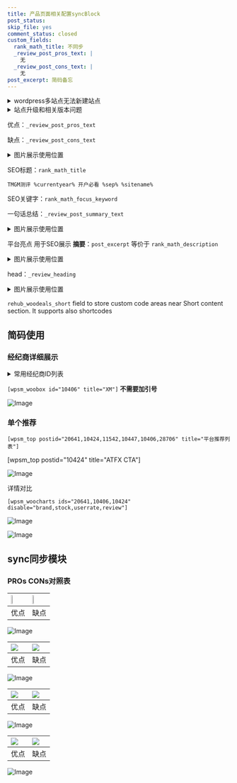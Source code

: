 ```yaml
---
title: 产品页面相关配置syncBlock
post_status: 
skip_file: yes
comment_status: closed
custom_fields:
  rank_math_title: 不同步
  _review_post_pros_text: |
    无
  _review_post_cons_text: |
    无
post_excerpt: 简码备忘
---
```

<details><summary>wordpress多站点无法新建站点</summary>

<li>和报错需要清理cookies一样的原因</li>
<li>wp-config.php里面<code>define( 'SUBDOMAIN_INSTALL', false );//子域名安装</code></li>
<li>新建子站点是用<code>define( 'SUBDOMAIN_INSTALL', true);//子域名安装</code> 完成以后，改成<code>false</code></li>
</details>

<details><summary>站点升级和相关版本问题</summary>

<p>wordpress：5.9.9
woocommerce：7.5.1
出现问题的地方：主题选项里面>><strong>Product layout >>compact style</strong></p>
<p>如何出现没有用过的字段 导致无法保存。先导出配置 然后进行修改，后面再次恢复即可。</p>
<p>出现部分字段无法显示时，需要返回默认布局后，对产品进行保存就好了。</p>
<p></p>
</details>

优点：`_review_post_pros_text`

缺点：`_review_post_cons_text`

<details><summary>图片展示使用位置</summary>

<img src="https://prod-files-secure.s3.us-west-2.amazonaws.com/39ed1227-6d7d-4570-be36-9ccd4a2c4241/f51d3d83-55d4-4bdf-9604-f37ec77ab556/Untitled.png?X-Amz-Algorithm=AWS4-HMAC-SHA256&X-Amz-Content-Sha256=UNSIGNED-PAYLOAD&X-Amz-Credential=ASIAZI2LB4662GJEYGSH%2F20250625%2Fus-west-2%2Fs3%2Faws4_request&X-Amz-Date=20250625T225518Z&X-Amz-Expires=3600&X-Amz-Security-Token=IQoJb3JpZ2luX2VjEFUaCXVzLXdlc3QtMiJGMEQCIHUfycvETtvvXDkNzDPH3QISz%2FUc6Jqi0a4OtvB1a1CKAiBfJOWDSM%2FGh2woFQT2Xjj5QZ2KciZWlHYea9sLYjN%2F0Sr%2FAwhOEAAaDDYzNzQyMzE4MzgwNSIM4%2FiXlnZDIA5c9J28KtwD7Srjjb%2FXJh57TEQxwCtdNj7Qzf4OzWqeLtGmxqWdJHfU7WNEcdwfYVefIxypiD7LV6Q8bBSLk90bgv4XndHyJjrGXHp706a1xxWPobvBZcFo11MTPyG3JWfKum0oELBSC1hHL0HgfwwYgeMayGu%2BE6QjS3nt2OJ%2Br5Enj6o6XSoUN3v7iVF7Y8pqixhgKh4tvTw9eeqA3ewSfPxy9fTsP5rozFKPqNOcX5GMUdgzUTd85xr7Lo4RtiSvph%2BVcsFdcd8DQiBt2mXWhzSSxohrwb9iFwg33GCZCPBYxB9yEkRmQSEhu2S%2Fk9dFCZRmT7sSBZaCoWN3j0DkobfEYYII3nQxmHL5IL72uWZch%2BZcartdqmKLf1kG8yLIoVKvDq3nOlXI6Vs1cDWxPU07AE%2FJINpN907cKUZ8i%2BUAbyEPI6lxTsiiquuMVKqguqkKWeLliWV63TeAKi5kf9M1q%2Bd%2Bq%2BQwMb3%2FHW2oDX5EbQy5VEaLWfhBPuFERAvzsBL29lVR3YFKv61Sm9EVQgbhBbxO31HdmGLgYYStZaiZHZxpUaXknOxmgKReNKrxl0egG16a9UGdl73YEpCH2I05G64r8iAFeOldm12N1LRm83mQv%2BdiB8FEWswR3vRDDBIwvsbxwgY6pgFn2i2ilLJQZUHanjdqseffdRDei0AbZUnHzm7i2ATsbZozt5VesgArSCpnBpKq6SIOUMJEYlthWfeHcd7DmuGqNu0l6ERqeDjcNd7vcQs8dyBibtDQGE72sh3YIQ%2B7q5dWptIWxCqG0Ns9eez%2Fs9DgXhNYDBx5ybyYMXopHcgJ5C5lwmL%2Fy8CyGXZSdBciiRiErTRSAqqt1xlZtLKnIEaKcWYmws3g&X-Amz-Signature=e65b02b25369226006888b91872d686701383e4ac8b10122328ef69272a7549c&X-Amz-SignedHeaders=host&x-amz-checksum-mode=ENABLED&x-id=GetObject" alt="Image">
</details>

SEO标题：`rank_math_title`

`TMGM测评 %currentyear% 开户必看 %sep% %sitename%`

SEO关键字：`rank_math_focus_keyword`

一句话总结：`_review_post_summary_text`

<details><summary>图片展示使用位置</summary>

<img src="https://prod-files-secure.s3.us-west-2.amazonaws.com/39ed1227-6d7d-4570-be36-9ccd4a2c4241/4b96a922-296c-4f4e-8630-d1c870cbce01/Untitled.png?X-Amz-Algorithm=AWS4-HMAC-SHA256&X-Amz-Content-Sha256=UNSIGNED-PAYLOAD&X-Amz-Credential=ASIAZI2LB466SGJSV426%2F20250625%2Fus-west-2%2Fs3%2Faws4_request&X-Amz-Date=20250625T225518Z&X-Amz-Expires=3600&X-Amz-Security-Token=IQoJb3JpZ2luX2VjEFUaCXVzLXdlc3QtMiJHMEUCICVEHcbr8fb%2F8tvwln9m6bgtV%2BH3FzioaHavbtQsLLBvAiEAuMtmmpzPgTzsarIc%2F0Jr3%2BEW%2Fo%2BarROzaMN0VnyFqDUq%2FwMIThAAGgw2Mzc0MjMxODM4MDUiDGbRoAmL1PzXIJX5WyrcA8LCCGb6sMVbkXvyH6z1Q12KdFzd3oQppAQ9thqoI554GjCFI2JAB%2BjxmQRiH9Vfh6uq1kbNzLplgHCqfGJLvNmnHwJcnUPO0yE4OHYYFYCnapuh2E9M3B6ga%2Ba0IubLukG18MHniCdawNHOUj5Ae1Ffah27STUt0QSs2VdKWG5OG9MipLqOh0BraFO%2F78FEXuM7acpjaIiyucO89u5xd67hyWpMzB4CfeLqJSGBQuPZUEmK06Hhq9No%2FLfztkGp58FH0kRK99qkqR55ctcRFytZxfalG7hJLHSJvGSELZjxALYxU2GW%2BwYmhAhMf7LvpUesjJU2VWgsGe7frzFRzBHd%2FSbXVNkaaPf76PW3UyBZPI%2FjSVVRLiLKE4uuDEy%2FGKzMH7W78tabwUomMTq9voY6wEQy4oZrz1XI0YrgZaAoxCv2JHzZ5HGQ2NCC0MUTIC7aterZBlWWM1RDgyWWxGHMYY045K0kpCBrFW9MVSY%2BgzG%2B0I9hIHNIfGnkbdTxISES0p%2FYNgkIqK9HftL6ONYQ0l7s9ajFn3Hvb9Xexticy%2FvtAgF88dRby4bTst%2Fv5oo1jAXmz2LCCUxlxYTLcPQMx%2FRV%2FBg22D4AeEeszB5j2Gb39K4AVORUaWLqMOfG8cIGOqUBCnA57NnvYvl0BSSIumFHcwln0yI4NWsUKcfPluJ1S2Vwlt61K5tnqMLi7fw6imQOuX5WJ3ngFgJP0JO2i2tWD%2FO9oZap6pu4eOLpQoIdS7jnAEsOfdLvjMXsIH9lmcdPp891wH2JDiHK35Is5PI%2Fe256Wxb2carH%2FvfmQegRdMttdjO6CL9xI959LqiXGELcEat4CsyvTUZhuDULRY4DifS7N52H&X-Amz-Signature=a73d697d452a087c45e52be0bec9aebe704c0839661eba975292559889643deb&X-Amz-SignedHeaders=host&x-amz-checksum-mode=ENABLED&x-id=GetObject" alt="Image">
</details>

平台亮点 用于SEO展示 **摘要**：`post_excerpt`  等价于 `rank_math_description`

<details><summary>图片展示使用位置</summary>

<img src="https://prod-files-secure.s3.us-west-2.amazonaws.com/39ed1227-6d7d-4570-be36-9ccd4a2c4241/1ee11f63-b60a-4dfe-a7a7-d58ff23b5d88/Untitled.png?X-Amz-Algorithm=AWS4-HMAC-SHA256&X-Amz-Content-Sha256=UNSIGNED-PAYLOAD&X-Amz-Credential=ASIAZI2LB4663GQ2XCXL%2F20250625%2Fus-west-2%2Fs3%2Faws4_request&X-Amz-Date=20250625T225519Z&X-Amz-Expires=3600&X-Amz-Security-Token=IQoJb3JpZ2luX2VjEFUaCXVzLXdlc3QtMiJHMEUCIQDRfkXX3UBEUUbnxv1kZd9KjWs3wCMAiF0sCuFomRRL0wIgES94re4%2FSldH6g9HwisHCQcRlBHqyaEW2WmMoimcQtIq%2FwMIThAAGgw2Mzc0MjMxODM4MDUiDFNru%2BSAnohpEXI8PSrcA%2BfV1xBvivxUJfKPK9w2QYp9K7uZBpAMYnyoe00ZjeNqXkS2XGaBKfuw%2BMCgxtRkLoFrl6WggipqnRo1Mvuki0eivgdw8oeauEMoiapDENpxCAyKLTOj%2BxUTxp016vD2ouGWuK9ocGQQzBgIavw6sV6c%2FVorJZH69rLSoKqgJRm%2F3DYt5xO0BbCaE3ytYRFa75NlHQNm38%2B3m1t9k7S5ZpU6bDNKk5%2B1vILf51bi2JKi74uJIVhmCugNWbh0UWohjYmIkTgVx2oqJ%2BkeOK14aO9n2yEeha7sQ2vUCP4yAdoaUxipiB4XFFlAAXJFc4rgZOMgMT0vHAdTWg3S5ABhOpy9vxpdFrY6heITiNMMwefzHz5KQtNa8vXe%2Bc51th3kYureKkAliCh%2F36qdcVkUsl2sHthRQnsL%2FkI7XdWGCy%2BLvkUGmS8pPYcQMfcn2P71C8MV6YnYGPh2K2cXf4arxTsYYvVSlafTLP1PATS1hn1X9nBt5O4fDpkTUnZBqkoeMK9q3SsdHj23CKMw3YFePl0ZgBIXp7nNcRtzFN5yDqcsx3BHKoCA4vhlg7GVXvgg7KY7MQYRfv1jFrJoukr3RlxjQjmKiV8m4bilV0KF0G866mTzRoXFtnhtA7M%2FMIjG8cIGOqUBoxwgeZGaQt9pTBeyNbjjs3r8F07Q2%2BbdDXKJ2laUnIVgHAFB61beQGlmSi9yHAAXWiW5vQ6VspR6FsZhsdV4idbDcp97VKBSwzSFwlqMNAM2wtY48He7HBZBm6I2FU5T5C8G9XpX6IqVJ5ao0VHlWCsgIA1IJLRMoxTzklQ0eg3l6fMhig7r%2FGAn9wTnIVq0zVL3tbTTwzlyT0pGWmxKYWsVnai0&X-Amz-Signature=60a9d1993a05960625c5814965014a3c818a7b4dde5aa19380de7b49b4f0181c&X-Amz-SignedHeaders=host&x-amz-checksum-mode=ENABLED&x-id=GetObject" alt="Image">
<img src="https://prod-files-secure.s3.us-west-2.amazonaws.com/39ed1227-6d7d-4570-be36-9ccd4a2c4241/ad4118b5-78d8-4fbe-801e-3b29b5d99c01/Untitled.png?X-Amz-Algorithm=AWS4-HMAC-SHA256&X-Amz-Content-Sha256=UNSIGNED-PAYLOAD&X-Amz-Credential=ASIAZI2LB4663GQ2XCXL%2F20250625%2Fus-west-2%2Fs3%2Faws4_request&X-Amz-Date=20250625T225519Z&X-Amz-Expires=3600&X-Amz-Security-Token=IQoJb3JpZ2luX2VjEFUaCXVzLXdlc3QtMiJHMEUCIQDRfkXX3UBEUUbnxv1kZd9KjWs3wCMAiF0sCuFomRRL0wIgES94re4%2FSldH6g9HwisHCQcRlBHqyaEW2WmMoimcQtIq%2FwMIThAAGgw2Mzc0MjMxODM4MDUiDFNru%2BSAnohpEXI8PSrcA%2BfV1xBvivxUJfKPK9w2QYp9K7uZBpAMYnyoe00ZjeNqXkS2XGaBKfuw%2BMCgxtRkLoFrl6WggipqnRo1Mvuki0eivgdw8oeauEMoiapDENpxCAyKLTOj%2BxUTxp016vD2ouGWuK9ocGQQzBgIavw6sV6c%2FVorJZH69rLSoKqgJRm%2F3DYt5xO0BbCaE3ytYRFa75NlHQNm38%2B3m1t9k7S5ZpU6bDNKk5%2B1vILf51bi2JKi74uJIVhmCugNWbh0UWohjYmIkTgVx2oqJ%2BkeOK14aO9n2yEeha7sQ2vUCP4yAdoaUxipiB4XFFlAAXJFc4rgZOMgMT0vHAdTWg3S5ABhOpy9vxpdFrY6heITiNMMwefzHz5KQtNa8vXe%2Bc51th3kYureKkAliCh%2F36qdcVkUsl2sHthRQnsL%2FkI7XdWGCy%2BLvkUGmS8pPYcQMfcn2P71C8MV6YnYGPh2K2cXf4arxTsYYvVSlafTLP1PATS1hn1X9nBt5O4fDpkTUnZBqkoeMK9q3SsdHj23CKMw3YFePl0ZgBIXp7nNcRtzFN5yDqcsx3BHKoCA4vhlg7GVXvgg7KY7MQYRfv1jFrJoukr3RlxjQjmKiV8m4bilV0KF0G866mTzRoXFtnhtA7M%2FMIjG8cIGOqUBoxwgeZGaQt9pTBeyNbjjs3r8F07Q2%2BbdDXKJ2laUnIVgHAFB61beQGlmSi9yHAAXWiW5vQ6VspR6FsZhsdV4idbDcp97VKBSwzSFwlqMNAM2wtY48He7HBZBm6I2FU5T5C8G9XpX6IqVJ5ao0VHlWCsgIA1IJLRMoxTzklQ0eg3l6fMhig7r%2FGAn9wTnIVq0zVL3tbTTwzlyT0pGWmxKYWsVnai0&X-Amz-Signature=56148fd2dcc6e4a59fef793ac77e21f6c9d6f580711021cb767b9debd678d3a2&X-Amz-SignedHeaders=host&x-amz-checksum-mode=ENABLED&x-id=GetObject" alt="Image">
<img src="https://prod-files-secure.s3.us-west-2.amazonaws.com/39ed1227-6d7d-4570-be36-9ccd4a2c4241/a38cf7c9-a79c-4b64-9e94-13589fe0758b/Untitled.png?X-Amz-Algorithm=AWS4-HMAC-SHA256&X-Amz-Content-Sha256=UNSIGNED-PAYLOAD&X-Amz-Credential=ASIAZI2LB4663GQ2XCXL%2F20250625%2Fus-west-2%2Fs3%2Faws4_request&X-Amz-Date=20250625T225519Z&X-Amz-Expires=3600&X-Amz-Security-Token=IQoJb3JpZ2luX2VjEFUaCXVzLXdlc3QtMiJHMEUCIQDRfkXX3UBEUUbnxv1kZd9KjWs3wCMAiF0sCuFomRRL0wIgES94re4%2FSldH6g9HwisHCQcRlBHqyaEW2WmMoimcQtIq%2FwMIThAAGgw2Mzc0MjMxODM4MDUiDFNru%2BSAnohpEXI8PSrcA%2BfV1xBvivxUJfKPK9w2QYp9K7uZBpAMYnyoe00ZjeNqXkS2XGaBKfuw%2BMCgxtRkLoFrl6WggipqnRo1Mvuki0eivgdw8oeauEMoiapDENpxCAyKLTOj%2BxUTxp016vD2ouGWuK9ocGQQzBgIavw6sV6c%2FVorJZH69rLSoKqgJRm%2F3DYt5xO0BbCaE3ytYRFa75NlHQNm38%2B3m1t9k7S5ZpU6bDNKk5%2B1vILf51bi2JKi74uJIVhmCugNWbh0UWohjYmIkTgVx2oqJ%2BkeOK14aO9n2yEeha7sQ2vUCP4yAdoaUxipiB4XFFlAAXJFc4rgZOMgMT0vHAdTWg3S5ABhOpy9vxpdFrY6heITiNMMwefzHz5KQtNa8vXe%2Bc51th3kYureKkAliCh%2F36qdcVkUsl2sHthRQnsL%2FkI7XdWGCy%2BLvkUGmS8pPYcQMfcn2P71C8MV6YnYGPh2K2cXf4arxTsYYvVSlafTLP1PATS1hn1X9nBt5O4fDpkTUnZBqkoeMK9q3SsdHj23CKMw3YFePl0ZgBIXp7nNcRtzFN5yDqcsx3BHKoCA4vhlg7GVXvgg7KY7MQYRfv1jFrJoukr3RlxjQjmKiV8m4bilV0KF0G866mTzRoXFtnhtA7M%2FMIjG8cIGOqUBoxwgeZGaQt9pTBeyNbjjs3r8F07Q2%2BbdDXKJ2laUnIVgHAFB61beQGlmSi9yHAAXWiW5vQ6VspR6FsZhsdV4idbDcp97VKBSwzSFwlqMNAM2wtY48He7HBZBm6I2FU5T5C8G9XpX6IqVJ5ao0VHlWCsgIA1IJLRMoxTzklQ0eg3l6fMhig7r%2FGAn9wTnIVq0zVL3tbTTwzlyT0pGWmxKYWsVnai0&X-Amz-Signature=51255e10fb120e37e1165b71cf7a172dbc9bd09a188cdbb923dee956fd8d146d&X-Amz-SignedHeaders=host&x-amz-checksum-mode=ENABLED&x-id=GetObject" alt="Image">
<img src="https://prod-files-secure.s3.us-west-2.amazonaws.com/39ed1227-6d7d-4570-be36-9ccd4a2c4241/7da6fc1e-d2ac-42ae-8c75-cb5749aa18f6/Untitled.png?X-Amz-Algorithm=AWS4-HMAC-SHA256&X-Amz-Content-Sha256=UNSIGNED-PAYLOAD&X-Amz-Credential=ASIAZI2LB4663GQ2XCXL%2F20250625%2Fus-west-2%2Fs3%2Faws4_request&X-Amz-Date=20250625T225519Z&X-Amz-Expires=3600&X-Amz-Security-Token=IQoJb3JpZ2luX2VjEFUaCXVzLXdlc3QtMiJHMEUCIQDRfkXX3UBEUUbnxv1kZd9KjWs3wCMAiF0sCuFomRRL0wIgES94re4%2FSldH6g9HwisHCQcRlBHqyaEW2WmMoimcQtIq%2FwMIThAAGgw2Mzc0MjMxODM4MDUiDFNru%2BSAnohpEXI8PSrcA%2BfV1xBvivxUJfKPK9w2QYp9K7uZBpAMYnyoe00ZjeNqXkS2XGaBKfuw%2BMCgxtRkLoFrl6WggipqnRo1Mvuki0eivgdw8oeauEMoiapDENpxCAyKLTOj%2BxUTxp016vD2ouGWuK9ocGQQzBgIavw6sV6c%2FVorJZH69rLSoKqgJRm%2F3DYt5xO0BbCaE3ytYRFa75NlHQNm38%2B3m1t9k7S5ZpU6bDNKk5%2B1vILf51bi2JKi74uJIVhmCugNWbh0UWohjYmIkTgVx2oqJ%2BkeOK14aO9n2yEeha7sQ2vUCP4yAdoaUxipiB4XFFlAAXJFc4rgZOMgMT0vHAdTWg3S5ABhOpy9vxpdFrY6heITiNMMwefzHz5KQtNa8vXe%2Bc51th3kYureKkAliCh%2F36qdcVkUsl2sHthRQnsL%2FkI7XdWGCy%2BLvkUGmS8pPYcQMfcn2P71C8MV6YnYGPh2K2cXf4arxTsYYvVSlafTLP1PATS1hn1X9nBt5O4fDpkTUnZBqkoeMK9q3SsdHj23CKMw3YFePl0ZgBIXp7nNcRtzFN5yDqcsx3BHKoCA4vhlg7GVXvgg7KY7MQYRfv1jFrJoukr3RlxjQjmKiV8m4bilV0KF0G866mTzRoXFtnhtA7M%2FMIjG8cIGOqUBoxwgeZGaQt9pTBeyNbjjs3r8F07Q2%2BbdDXKJ2laUnIVgHAFB61beQGlmSi9yHAAXWiW5vQ6VspR6FsZhsdV4idbDcp97VKBSwzSFwlqMNAM2wtY48He7HBZBm6I2FU5T5C8G9XpX6IqVJ5ao0VHlWCsgIA1IJLRMoxTzklQ0eg3l6fMhig7r%2FGAn9wTnIVq0zVL3tbTTwzlyT0pGWmxKYWsVnai0&X-Amz-Signature=b8a91caaadaea555f3142eacff4d166c3509625fee6f1516d12997da3041819f&X-Amz-SignedHeaders=host&x-amz-checksum-mode=ENABLED&x-id=GetObject" alt="Image">
<img src="https://prod-files-secure.s3.us-west-2.amazonaws.com/39ed1227-6d7d-4570-be36-9ccd4a2c4241/7e97f40a-eaee-47f5-b2f9-475f96808fa7/Untitled.png?X-Amz-Algorithm=AWS4-HMAC-SHA256&X-Amz-Content-Sha256=UNSIGNED-PAYLOAD&X-Amz-Credential=ASIAZI2LB4663GQ2XCXL%2F20250625%2Fus-west-2%2Fs3%2Faws4_request&X-Amz-Date=20250625T225519Z&X-Amz-Expires=3600&X-Amz-Security-Token=IQoJb3JpZ2luX2VjEFUaCXVzLXdlc3QtMiJHMEUCIQDRfkXX3UBEUUbnxv1kZd9KjWs3wCMAiF0sCuFomRRL0wIgES94re4%2FSldH6g9HwisHCQcRlBHqyaEW2WmMoimcQtIq%2FwMIThAAGgw2Mzc0MjMxODM4MDUiDFNru%2BSAnohpEXI8PSrcA%2BfV1xBvivxUJfKPK9w2QYp9K7uZBpAMYnyoe00ZjeNqXkS2XGaBKfuw%2BMCgxtRkLoFrl6WggipqnRo1Mvuki0eivgdw8oeauEMoiapDENpxCAyKLTOj%2BxUTxp016vD2ouGWuK9ocGQQzBgIavw6sV6c%2FVorJZH69rLSoKqgJRm%2F3DYt5xO0BbCaE3ytYRFa75NlHQNm38%2B3m1t9k7S5ZpU6bDNKk5%2B1vILf51bi2JKi74uJIVhmCugNWbh0UWohjYmIkTgVx2oqJ%2BkeOK14aO9n2yEeha7sQ2vUCP4yAdoaUxipiB4XFFlAAXJFc4rgZOMgMT0vHAdTWg3S5ABhOpy9vxpdFrY6heITiNMMwefzHz5KQtNa8vXe%2Bc51th3kYureKkAliCh%2F36qdcVkUsl2sHthRQnsL%2FkI7XdWGCy%2BLvkUGmS8pPYcQMfcn2P71C8MV6YnYGPh2K2cXf4arxTsYYvVSlafTLP1PATS1hn1X9nBt5O4fDpkTUnZBqkoeMK9q3SsdHj23CKMw3YFePl0ZgBIXp7nNcRtzFN5yDqcsx3BHKoCA4vhlg7GVXvgg7KY7MQYRfv1jFrJoukr3RlxjQjmKiV8m4bilV0KF0G866mTzRoXFtnhtA7M%2FMIjG8cIGOqUBoxwgeZGaQt9pTBeyNbjjs3r8F07Q2%2BbdDXKJ2laUnIVgHAFB61beQGlmSi9yHAAXWiW5vQ6VspR6FsZhsdV4idbDcp97VKBSwzSFwlqMNAM2wtY48He7HBZBm6I2FU5T5C8G9XpX6IqVJ5ao0VHlWCsgIA1IJLRMoxTzklQ0eg3l6fMhig7r%2FGAn9wTnIVq0zVL3tbTTwzlyT0pGWmxKYWsVnai0&X-Amz-Signature=b7af50992728be93b5b0c7c125badc037fb720fd312b91c77664d76b267809a7&X-Amz-SignedHeaders=host&x-amz-checksum-mode=ENABLED&x-id=GetObject" alt="Image">
</details>

head：`_review_heading`

<details><summary>图片展示使用位置</summary>

<img src="https://prod-files-secure.s3.us-west-2.amazonaws.com/39ed1227-6d7d-4570-be36-9ccd4a2c4241/3a4650ad-9887-415c-889a-edd51fa54f27/Untitled.png?X-Amz-Algorithm=AWS4-HMAC-SHA256&X-Amz-Content-Sha256=UNSIGNED-PAYLOAD&X-Amz-Credential=ASIAZI2LB466Z67OUGYY%2F20250625%2Fus-west-2%2Fs3%2Faws4_request&X-Amz-Date=20250625T225519Z&X-Amz-Expires=3600&X-Amz-Security-Token=IQoJb3JpZ2luX2VjEFUaCXVzLXdlc3QtMiJIMEYCIQCdSI%2BJ8ZNI4HN3JEclxJXZlYRh7sGj64G1ieEDXku%2BlQIhAIhgAuzaXBOOfsDtxG%2FA2Y%2BlX8sfakrjtH0danLD8ttSKv8DCE4QABoMNjM3NDIzMTgzODA1Igyw92EDlq%2FLNIj0ldoq3AM85x%2F5omm8LMcMQhwfqLWomp4CCGBkCbntinoBie%2FtJ5uFg6iQmQkkD5WM5fWYajb0dRm08UpPKMXkY9I1trXG72xiGEgMoNDhynX3%2B%2B2WWwZiPcrkV0TFUoNIxatW1iSrGTPRQR8tbp5rQsQ9U4Ql9%2FgdawpEfj7aOpEuFk7tfpLU5dmsr%2BFteXBrmpHlalV3wqq0zoAA0Nlo7wkMM9FFNU3IQBxSBcA%2FItEUbnQAfH6Hu2vxRBdKJ1l1sgXAoqTzchdnzORm3qJ9VmikG8duQNtqQL4nw6x99tJ2oKINicXNAkmywkKSovHgBXGuVWqZ690gNmQiufeoVwpaKbgjX3dVZ%2FIFsEP9HQZlvDJLM05IaTIwZaUKHLH%2FnGJ9QmcBMTNswTFePNKsjA1%2FAYbMof5FiC%2F1mSJv9LVw2TMY5D%2BMrft5XHR4F%2Fj7%2BKW5EnxexUv9Ojjb%2BW5sAXtTV7cx%2Bm2jA1HnPXZPdXKwnYdQLgaIb%2FJdrh%2B%2FLATLRyMoV7elIzjpa7UofhqLWsR%2ByzPr4TsDcU8An1sLHTdulZ1DDlLu8pnEn7UbiqH832DPXhXQCuphzcHLbGakk4LNZlRTAI%2F7yf%2B26daLyqlzGvUQy5PcU1PX5ocfyiDNMTDVxvHCBjqkAWZLUFoaOYKPQ1p7uY7DKT5hHvXSSyJJSV%2Fto8zc8ibO8xCu0wrHAuzGWEJGH%2FdEo5edUgGyq4OaN5qDLR2U%2F02fbMdULf7XuOjnuCjRh63h4supVU%2FV7gyW9hWXvNK5OcZNnHOkE3Ae60dHHgFHEYEZXFbQctYSTatgWt8mLh8YzffiC2BSVLdW3UpY5wCHQpJEezZrt8haQNcixllWcQhpD%2BJz&X-Amz-Signature=1cb3efe23c827e3ffba90d8a2a3921cacd782e7e605a918f4c4be4dce7fe7e69&X-Amz-SignedHeaders=host&x-amz-checksum-mode=ENABLED&x-id=GetObject" alt="Image">
</details>

`rehub_woodeals_short`	field to store custom code areas near Short content section. It supports also shortcodes



## 简码使用

### 经纪商详细展示

<details><summary>常用经纪商ID列表</summary>

<pre><code class="php">嘉盛 ===> 20641  [wpsm_woobox id="20641" title="嘉盛"]
易信easymarkets ===> 11542  [wpsm_woobox id="11542" title="易信easymarkets"]
ATFX外汇 ===> 10424  [wpsm_woobox id="10424" title="ATFX"]
XM ===> 10406  [wpsm_woobox id="10406" title="XM"]
TMGM ===> 29622  [wpsm_woobox id="29622" title="TMGM"]
HYCM ===> 10447  [wpsm_woobox id="10447" title="HYCM"]
fpmarkets澳福外汇 ===> 20639  [wpsm_woobox id="20639" title="fpmarkets澳福外汇"]</code></pre>
</details>

`[wpsm_woobox id="10406" title="XM"]` **不需要加引号**

![Image](https://prod-files-secure.s3.us-west-2.amazonaws.com/39ed1227-6d7d-4570-be36-9ccd4a2c4241/4f898f9d-0fa7-4e43-acd3-ac6bc7be575a/Untitled.png?X-Amz-Algorithm=AWS4-HMAC-SHA256&X-Amz-Content-Sha256=UNSIGNED-PAYLOAD&X-Amz-Credential=ASIAZI2LB466XUVOVJBB%2F20250625%2Fus-west-2%2Fs3%2Faws4_request&X-Amz-Date=20250625T225517Z&X-Amz-Expires=3600&X-Amz-Security-Token=IQoJb3JpZ2luX2VjEFUaCXVzLXdlc3QtMiJGMEQCIFHvwpMGWDkoXczIbKz7Y0wZuSU8wShQt1swGMB1hk81AiAEMvcbSR6DqgnEdjLKjC1LTjuHM7i7lbE06vGT7OcQlir%2FAwhOEAAaDDYzNzQyMzE4MzgwNSIMaUwywdwPmjvTJvSIKtwDdD5NCKRCIK%2FjVgOyqFMKOPESXgu1%2F7RwuTK20K6lIQ3iNWRaH3ybc6JW%2FCsbFxjsdnPoLHhP8t7E2VCb1PZWYKmU6ATYV68UQ9DuDIusl6ajI49jEz7%2BT2DpfAbdtNnaD5DFsqZurvHX6lFCEuh0GSovEnQQprTB3RGmFKLh63MqriIdrf1YCgo2wJwRLlWftPCo5AS4ZCYQUgvZmrtiD1DAJsCRzlWhMbfqqybmZDp1SryAzPPCr9bGzbSbeJKfdYnHahUm2hpPH1jpqLyF14zAdIjlYy8ln%2BS9uflN1dPlprK%2B1MrUUVFLeN7Wr5W6EN5q7Nd0dQsKgDE9BvZIOyxXUvu%2Fjnr1Cv1RYlg%2BwGChN43CGdhTU4PzPXEIR2VpB3ReCZ7AObXSVYxMJhNwPapHKXWhGW%2F4PsFLoHPDcYo76Ar7z7k7Xago9JfOZol%2BiP6RajYUNq9uRjr2yG1WatWIUbbt0tT5fnn77dobJm0LpOqHBfDgXLcyvH3W5p3hPOtVsi56v4BE7XJ7gKjqOyveiPkKF3VVGsUujIl80S8Dpepxnat%2Bw41TGWtaV5GWqoe87ob%2FStxhwUZ7EtGdE8eESbe5DtfKo%2BVdXZqH7NkFA9fiRzlSqT%2FApMMwgsfxwgY6pgGrIOb4pC%2BZECfwDYtAT9cSKZ9%2F2s%2BlHaI65PS4e7HciBfP67tCO1MUSkzqAtJJf3jqKQyOdHSIDBj1%2Bgg20WocuY2dREtOVXeLoLvsT2wh%2Bbk%2Bo4GW8sk0ZK9DZj0VdsuPiIElMzBfXs806%2Fu2ilL5LZBuo4T127I%2FXGi2mVxIw7FJmxOVcaf7l%2F15Sx5A3K21U4Aa2GTjFYfQ2Bq2ZHlyt9bMIH10&X-Amz-Signature=627d3f5cce79282d2f77bb20d213efa2a6eb179769b65e68c39428a91f2e3511&X-Amz-SignedHeaders=host&x-amz-checksum-mode=ENABLED&x-id=GetObject)

### 单个推荐
`[wpsm_top postid="20641,10424,11542,10447,10406,28706" title="平台推荐列表"]`

[wpsm_top postid="10424" title="ATFX CTA"]

![Image](https://prod-files-secure.s3.us-west-2.amazonaws.com/39ed1227-6d7d-4570-be36-9ccd4a2c4241/5ac620dc-51a8-48b6-b55d-91f47299193c/Untitled.png?X-Amz-Algorithm=AWS4-HMAC-SHA256&X-Amz-Content-Sha256=UNSIGNED-PAYLOAD&X-Amz-Credential=ASIAZI2LB466XUVOVJBB%2F20250625%2Fus-west-2%2Fs3%2Faws4_request&X-Amz-Date=20250625T225517Z&X-Amz-Expires=3600&X-Amz-Security-Token=IQoJb3JpZ2luX2VjEFUaCXVzLXdlc3QtMiJGMEQCIFHvwpMGWDkoXczIbKz7Y0wZuSU8wShQt1swGMB1hk81AiAEMvcbSR6DqgnEdjLKjC1LTjuHM7i7lbE06vGT7OcQlir%2FAwhOEAAaDDYzNzQyMzE4MzgwNSIMaUwywdwPmjvTJvSIKtwDdD5NCKRCIK%2FjVgOyqFMKOPESXgu1%2F7RwuTK20K6lIQ3iNWRaH3ybc6JW%2FCsbFxjsdnPoLHhP8t7E2VCb1PZWYKmU6ATYV68UQ9DuDIusl6ajI49jEz7%2BT2DpfAbdtNnaD5DFsqZurvHX6lFCEuh0GSovEnQQprTB3RGmFKLh63MqriIdrf1YCgo2wJwRLlWftPCo5AS4ZCYQUgvZmrtiD1DAJsCRzlWhMbfqqybmZDp1SryAzPPCr9bGzbSbeJKfdYnHahUm2hpPH1jpqLyF14zAdIjlYy8ln%2BS9uflN1dPlprK%2B1MrUUVFLeN7Wr5W6EN5q7Nd0dQsKgDE9BvZIOyxXUvu%2Fjnr1Cv1RYlg%2BwGChN43CGdhTU4PzPXEIR2VpB3ReCZ7AObXSVYxMJhNwPapHKXWhGW%2F4PsFLoHPDcYo76Ar7z7k7Xago9JfOZol%2BiP6RajYUNq9uRjr2yG1WatWIUbbt0tT5fnn77dobJm0LpOqHBfDgXLcyvH3W5p3hPOtVsi56v4BE7XJ7gKjqOyveiPkKF3VVGsUujIl80S8Dpepxnat%2Bw41TGWtaV5GWqoe87ob%2FStxhwUZ7EtGdE8eESbe5DtfKo%2BVdXZqH7NkFA9fiRzlSqT%2FApMMwgsfxwgY6pgGrIOb4pC%2BZECfwDYtAT9cSKZ9%2F2s%2BlHaI65PS4e7HciBfP67tCO1MUSkzqAtJJf3jqKQyOdHSIDBj1%2Bgg20WocuY2dREtOVXeLoLvsT2wh%2Bbk%2Bo4GW8sk0ZK9DZj0VdsuPiIElMzBfXs806%2Fu2ilL5LZBuo4T127I%2FXGi2mVxIw7FJmxOVcaf7l%2F15Sx5A3K21U4Aa2GTjFYfQ2Bq2ZHlyt9bMIH10&X-Amz-Signature=633155299e630f92c46469f9f3accdea0c89471055ce7d86594ce5b2095b38e2&X-Amz-SignedHeaders=host&x-amz-checksum-mode=ENABLED&x-id=GetObject)

详情对比

`[wpsm_woocharts ids="20641,10406,10424" disable="brand,stock,userrate,review"]`

![Image](https://prod-files-secure.s3.us-west-2.amazonaws.com/39ed1227-6d7d-4570-be36-9ccd4a2c4241/bf3ba45f-b9f3-4295-8aef-b4a495fd25f4/Untitled.png?X-Amz-Algorithm=AWS4-HMAC-SHA256&X-Amz-Content-Sha256=UNSIGNED-PAYLOAD&X-Amz-Credential=ASIAZI2LB466XUVOVJBB%2F20250625%2Fus-west-2%2Fs3%2Faws4_request&X-Amz-Date=20250625T225517Z&X-Amz-Expires=3600&X-Amz-Security-Token=IQoJb3JpZ2luX2VjEFUaCXVzLXdlc3QtMiJGMEQCIFHvwpMGWDkoXczIbKz7Y0wZuSU8wShQt1swGMB1hk81AiAEMvcbSR6DqgnEdjLKjC1LTjuHM7i7lbE06vGT7OcQlir%2FAwhOEAAaDDYzNzQyMzE4MzgwNSIMaUwywdwPmjvTJvSIKtwDdD5NCKRCIK%2FjVgOyqFMKOPESXgu1%2F7RwuTK20K6lIQ3iNWRaH3ybc6JW%2FCsbFxjsdnPoLHhP8t7E2VCb1PZWYKmU6ATYV68UQ9DuDIusl6ajI49jEz7%2BT2DpfAbdtNnaD5DFsqZurvHX6lFCEuh0GSovEnQQprTB3RGmFKLh63MqriIdrf1YCgo2wJwRLlWftPCo5AS4ZCYQUgvZmrtiD1DAJsCRzlWhMbfqqybmZDp1SryAzPPCr9bGzbSbeJKfdYnHahUm2hpPH1jpqLyF14zAdIjlYy8ln%2BS9uflN1dPlprK%2B1MrUUVFLeN7Wr5W6EN5q7Nd0dQsKgDE9BvZIOyxXUvu%2Fjnr1Cv1RYlg%2BwGChN43CGdhTU4PzPXEIR2VpB3ReCZ7AObXSVYxMJhNwPapHKXWhGW%2F4PsFLoHPDcYo76Ar7z7k7Xago9JfOZol%2BiP6RajYUNq9uRjr2yG1WatWIUbbt0tT5fnn77dobJm0LpOqHBfDgXLcyvH3W5p3hPOtVsi56v4BE7XJ7gKjqOyveiPkKF3VVGsUujIl80S8Dpepxnat%2Bw41TGWtaV5GWqoe87ob%2FStxhwUZ7EtGdE8eESbe5DtfKo%2BVdXZqH7NkFA9fiRzlSqT%2FApMMwgsfxwgY6pgGrIOb4pC%2BZECfwDYtAT9cSKZ9%2F2s%2BlHaI65PS4e7HciBfP67tCO1MUSkzqAtJJf3jqKQyOdHSIDBj1%2Bgg20WocuY2dREtOVXeLoLvsT2wh%2Bbk%2Bo4GW8sk0ZK9DZj0VdsuPiIElMzBfXs806%2Fu2ilL5LZBuo4T127I%2FXGi2mVxIw7FJmxOVcaf7l%2F15Sx5A3K21U4Aa2GTjFYfQ2Bq2ZHlyt9bMIH10&X-Amz-Signature=39708e13aa6cae8d8b228ad8b1da2fb7813a089aad7266e470afe410b31acd6e&X-Amz-SignedHeaders=host&x-amz-checksum-mode=ENABLED&x-id=GetObject)

![Image](https://prod-files-secure.s3.us-west-2.amazonaws.com/39ed1227-6d7d-4570-be36-9ccd4a2c4241/30bc56ef-f383-4b48-9768-2ebc9e436ec0/Untitled.png?X-Amz-Algorithm=AWS4-HMAC-SHA256&X-Amz-Content-Sha256=UNSIGNED-PAYLOAD&X-Amz-Credential=ASIAZI2LB466XUVOVJBB%2F20250625%2Fus-west-2%2Fs3%2Faws4_request&X-Amz-Date=20250625T225517Z&X-Amz-Expires=3600&X-Amz-Security-Token=IQoJb3JpZ2luX2VjEFUaCXVzLXdlc3QtMiJGMEQCIFHvwpMGWDkoXczIbKz7Y0wZuSU8wShQt1swGMB1hk81AiAEMvcbSR6DqgnEdjLKjC1LTjuHM7i7lbE06vGT7OcQlir%2FAwhOEAAaDDYzNzQyMzE4MzgwNSIMaUwywdwPmjvTJvSIKtwDdD5NCKRCIK%2FjVgOyqFMKOPESXgu1%2F7RwuTK20K6lIQ3iNWRaH3ybc6JW%2FCsbFxjsdnPoLHhP8t7E2VCb1PZWYKmU6ATYV68UQ9DuDIusl6ajI49jEz7%2BT2DpfAbdtNnaD5DFsqZurvHX6lFCEuh0GSovEnQQprTB3RGmFKLh63MqriIdrf1YCgo2wJwRLlWftPCo5AS4ZCYQUgvZmrtiD1DAJsCRzlWhMbfqqybmZDp1SryAzPPCr9bGzbSbeJKfdYnHahUm2hpPH1jpqLyF14zAdIjlYy8ln%2BS9uflN1dPlprK%2B1MrUUVFLeN7Wr5W6EN5q7Nd0dQsKgDE9BvZIOyxXUvu%2Fjnr1Cv1RYlg%2BwGChN43CGdhTU4PzPXEIR2VpB3ReCZ7AObXSVYxMJhNwPapHKXWhGW%2F4PsFLoHPDcYo76Ar7z7k7Xago9JfOZol%2BiP6RajYUNq9uRjr2yG1WatWIUbbt0tT5fnn77dobJm0LpOqHBfDgXLcyvH3W5p3hPOtVsi56v4BE7XJ7gKjqOyveiPkKF3VVGsUujIl80S8Dpepxnat%2Bw41TGWtaV5GWqoe87ob%2FStxhwUZ7EtGdE8eESbe5DtfKo%2BVdXZqH7NkFA9fiRzlSqT%2FApMMwgsfxwgY6pgGrIOb4pC%2BZECfwDYtAT9cSKZ9%2F2s%2BlHaI65PS4e7HciBfP67tCO1MUSkzqAtJJf3jqKQyOdHSIDBj1%2Bgg20WocuY2dREtOVXeLoLvsT2wh%2Bbk%2Bo4GW8sk0ZK9DZj0VdsuPiIElMzBfXs806%2Fu2ilL5LZBuo4T127I%2FXGi2mVxIw7FJmxOVcaf7l%2F15Sx5A3K21U4Aa2GTjFYfQ2Bq2ZHlyt9bMIH10&X-Amz-Signature=e902ba300111cbdf83f12cab6823f7c2530b526675e281d3a2205adc2c792088&X-Amz-SignedHeaders=host&x-amz-checksum-mode=ENABLED&x-id=GetObject)

## sync同步模块

### PROs CONs对照表

| <img src="https://cdn.ifttt.fun/gh/jarlin8/OSS@main/icons/customize/pros.svg" height="auto" width="37.3%"> | <img src="https://cdn.ifttt.fun/gh/jarlin8/OSS@main/icons/customize/cons.svg" height="auto" width="28.8%"> |
| :--- | :--- |
| 优点 | 缺点 |

![Image](https://prod-files-secure.s3.us-west-2.amazonaws.com/39ed1227-6d7d-4570-be36-9ccd4a2c4241/8742b755-dfb5-4004-9a5f-d6e561664bd8/Untitled.png?X-Amz-Algorithm=AWS4-HMAC-SHA256&X-Amz-Content-Sha256=UNSIGNED-PAYLOAD&X-Amz-Credential=ASIAZI2LB466XUVOVJBB%2F20250625%2Fus-west-2%2Fs3%2Faws4_request&X-Amz-Date=20250625T225517Z&X-Amz-Expires=3600&X-Amz-Security-Token=IQoJb3JpZ2luX2VjEFUaCXVzLXdlc3QtMiJGMEQCIFHvwpMGWDkoXczIbKz7Y0wZuSU8wShQt1swGMB1hk81AiAEMvcbSR6DqgnEdjLKjC1LTjuHM7i7lbE06vGT7OcQlir%2FAwhOEAAaDDYzNzQyMzE4MzgwNSIMaUwywdwPmjvTJvSIKtwDdD5NCKRCIK%2FjVgOyqFMKOPESXgu1%2F7RwuTK20K6lIQ3iNWRaH3ybc6JW%2FCsbFxjsdnPoLHhP8t7E2VCb1PZWYKmU6ATYV68UQ9DuDIusl6ajI49jEz7%2BT2DpfAbdtNnaD5DFsqZurvHX6lFCEuh0GSovEnQQprTB3RGmFKLh63MqriIdrf1YCgo2wJwRLlWftPCo5AS4ZCYQUgvZmrtiD1DAJsCRzlWhMbfqqybmZDp1SryAzPPCr9bGzbSbeJKfdYnHahUm2hpPH1jpqLyF14zAdIjlYy8ln%2BS9uflN1dPlprK%2B1MrUUVFLeN7Wr5W6EN5q7Nd0dQsKgDE9BvZIOyxXUvu%2Fjnr1Cv1RYlg%2BwGChN43CGdhTU4PzPXEIR2VpB3ReCZ7AObXSVYxMJhNwPapHKXWhGW%2F4PsFLoHPDcYo76Ar7z7k7Xago9JfOZol%2BiP6RajYUNq9uRjr2yG1WatWIUbbt0tT5fnn77dobJm0LpOqHBfDgXLcyvH3W5p3hPOtVsi56v4BE7XJ7gKjqOyveiPkKF3VVGsUujIl80S8Dpepxnat%2Bw41TGWtaV5GWqoe87ob%2FStxhwUZ7EtGdE8eESbe5DtfKo%2BVdXZqH7NkFA9fiRzlSqT%2FApMMwgsfxwgY6pgGrIOb4pC%2BZECfwDYtAT9cSKZ9%2F2s%2BlHaI65PS4e7HciBfP67tCO1MUSkzqAtJJf3jqKQyOdHSIDBj1%2Bgg20WocuY2dREtOVXeLoLvsT2wh%2Bbk%2Bo4GW8sk0ZK9DZj0VdsuPiIElMzBfXs806%2Fu2ilL5LZBuo4T127I%2FXGi2mVxIw7FJmxOVcaf7l%2F15Sx5A3K21U4Aa2GTjFYfQ2Bq2ZHlyt9bMIH10&X-Amz-Signature=b1b670e9609be62d09ed15adc168aa5bd772f4450683318ec69e834d6acfbd85&X-Amz-SignedHeaders=host&x-amz-checksum-mode=ENABLED&x-id=GetObject)

| <img src="https://cdn.ifttt.fun/gh/jarlin8/OSS@main/icons/customize/pros1.svg" height="auto"> | <img src="https://cdn.ifttt.fun/gh/jarlin8/OSS@main/icons/customize/cons1.svg" height="auto"> |
| :--- | :--- |
| 优点 | 缺点 |

![Image](https://prod-files-secure.s3.us-west-2.amazonaws.com/39ed1227-6d7d-4570-be36-9ccd4a2c4241/806358f8-c9c4-4e17-bb35-c6c76a5397a5/Untitled.png?X-Amz-Algorithm=AWS4-HMAC-SHA256&X-Amz-Content-Sha256=UNSIGNED-PAYLOAD&X-Amz-Credential=ASIAZI2LB466XUVOVJBB%2F20250625%2Fus-west-2%2Fs3%2Faws4_request&X-Amz-Date=20250625T225517Z&X-Amz-Expires=3600&X-Amz-Security-Token=IQoJb3JpZ2luX2VjEFUaCXVzLXdlc3QtMiJGMEQCIFHvwpMGWDkoXczIbKz7Y0wZuSU8wShQt1swGMB1hk81AiAEMvcbSR6DqgnEdjLKjC1LTjuHM7i7lbE06vGT7OcQlir%2FAwhOEAAaDDYzNzQyMzE4MzgwNSIMaUwywdwPmjvTJvSIKtwDdD5NCKRCIK%2FjVgOyqFMKOPESXgu1%2F7RwuTK20K6lIQ3iNWRaH3ybc6JW%2FCsbFxjsdnPoLHhP8t7E2VCb1PZWYKmU6ATYV68UQ9DuDIusl6ajI49jEz7%2BT2DpfAbdtNnaD5DFsqZurvHX6lFCEuh0GSovEnQQprTB3RGmFKLh63MqriIdrf1YCgo2wJwRLlWftPCo5AS4ZCYQUgvZmrtiD1DAJsCRzlWhMbfqqybmZDp1SryAzPPCr9bGzbSbeJKfdYnHahUm2hpPH1jpqLyF14zAdIjlYy8ln%2BS9uflN1dPlprK%2B1MrUUVFLeN7Wr5W6EN5q7Nd0dQsKgDE9BvZIOyxXUvu%2Fjnr1Cv1RYlg%2BwGChN43CGdhTU4PzPXEIR2VpB3ReCZ7AObXSVYxMJhNwPapHKXWhGW%2F4PsFLoHPDcYo76Ar7z7k7Xago9JfOZol%2BiP6RajYUNq9uRjr2yG1WatWIUbbt0tT5fnn77dobJm0LpOqHBfDgXLcyvH3W5p3hPOtVsi56v4BE7XJ7gKjqOyveiPkKF3VVGsUujIl80S8Dpepxnat%2Bw41TGWtaV5GWqoe87ob%2FStxhwUZ7EtGdE8eESbe5DtfKo%2BVdXZqH7NkFA9fiRzlSqT%2FApMMwgsfxwgY6pgGrIOb4pC%2BZECfwDYtAT9cSKZ9%2F2s%2BlHaI65PS4e7HciBfP67tCO1MUSkzqAtJJf3jqKQyOdHSIDBj1%2Bgg20WocuY2dREtOVXeLoLvsT2wh%2Bbk%2Bo4GW8sk0ZK9DZj0VdsuPiIElMzBfXs806%2Fu2ilL5LZBuo4T127I%2FXGi2mVxIw7FJmxOVcaf7l%2F15Sx5A3K21U4Aa2GTjFYfQ2Bq2ZHlyt9bMIH10&X-Amz-Signature=a60a9649e7e1b74602010da191728e1a4859d1267989947c05fc97586fedcc37&X-Amz-SignedHeaders=host&x-amz-checksum-mode=ENABLED&x-id=GetObject)

| <img src="https://cdn.ifttt.fun/gh/jarlin8/OSS@main/icons/customize/pros2.svg" height="auto"> | <img src="https://cdn.ifttt.fun/gh/jarlin8/OSS@main/icons/customize/cons2.svg" height="auto"> |
| :--- | :--- |
| 优点 | 缺点 |

![Image](https://prod-files-secure.s3.us-west-2.amazonaws.com/39ed1227-6d7d-4570-be36-9ccd4a2c4241/a9245ec9-70dd-4005-b534-0d54315fc5f3/Untitled.png?X-Amz-Algorithm=AWS4-HMAC-SHA256&X-Amz-Content-Sha256=UNSIGNED-PAYLOAD&X-Amz-Credential=ASIAZI2LB466XUVOVJBB%2F20250625%2Fus-west-2%2Fs3%2Faws4_request&X-Amz-Date=20250625T225517Z&X-Amz-Expires=3600&X-Amz-Security-Token=IQoJb3JpZ2luX2VjEFUaCXVzLXdlc3QtMiJGMEQCIFHvwpMGWDkoXczIbKz7Y0wZuSU8wShQt1swGMB1hk81AiAEMvcbSR6DqgnEdjLKjC1LTjuHM7i7lbE06vGT7OcQlir%2FAwhOEAAaDDYzNzQyMzE4MzgwNSIMaUwywdwPmjvTJvSIKtwDdD5NCKRCIK%2FjVgOyqFMKOPESXgu1%2F7RwuTK20K6lIQ3iNWRaH3ybc6JW%2FCsbFxjsdnPoLHhP8t7E2VCb1PZWYKmU6ATYV68UQ9DuDIusl6ajI49jEz7%2BT2DpfAbdtNnaD5DFsqZurvHX6lFCEuh0GSovEnQQprTB3RGmFKLh63MqriIdrf1YCgo2wJwRLlWftPCo5AS4ZCYQUgvZmrtiD1DAJsCRzlWhMbfqqybmZDp1SryAzPPCr9bGzbSbeJKfdYnHahUm2hpPH1jpqLyF14zAdIjlYy8ln%2BS9uflN1dPlprK%2B1MrUUVFLeN7Wr5W6EN5q7Nd0dQsKgDE9BvZIOyxXUvu%2Fjnr1Cv1RYlg%2BwGChN43CGdhTU4PzPXEIR2VpB3ReCZ7AObXSVYxMJhNwPapHKXWhGW%2F4PsFLoHPDcYo76Ar7z7k7Xago9JfOZol%2BiP6RajYUNq9uRjr2yG1WatWIUbbt0tT5fnn77dobJm0LpOqHBfDgXLcyvH3W5p3hPOtVsi56v4BE7XJ7gKjqOyveiPkKF3VVGsUujIl80S8Dpepxnat%2Bw41TGWtaV5GWqoe87ob%2FStxhwUZ7EtGdE8eESbe5DtfKo%2BVdXZqH7NkFA9fiRzlSqT%2FApMMwgsfxwgY6pgGrIOb4pC%2BZECfwDYtAT9cSKZ9%2F2s%2BlHaI65PS4e7HciBfP67tCO1MUSkzqAtJJf3jqKQyOdHSIDBj1%2Bgg20WocuY2dREtOVXeLoLvsT2wh%2Bbk%2Bo4GW8sk0ZK9DZj0VdsuPiIElMzBfXs806%2Fu2ilL5LZBuo4T127I%2FXGi2mVxIw7FJmxOVcaf7l%2F15Sx5A3K21U4Aa2GTjFYfQ2Bq2ZHlyt9bMIH10&X-Amz-Signature=bc894beef240758b841fa2ca911ef4ca05864f125d006f5a569bce79b8de9c73&X-Amz-SignedHeaders=host&x-amz-checksum-mode=ENABLED&x-id=GetObject)

| <img src="https://cdn.ifttt.fun/gh/jarlin8/OSS@main/icons/customize/pros3.svg" height="auto"> | <img src="https://cdn.ifttt.fun/gh/jarlin8/OSS@main/icons/customize/cons3.svg" height="auto"> |
| :--- | :--- |
| 优点 | 缺点 |

![Image](https://prod-files-secure.s3.us-west-2.amazonaws.com/39ed1227-6d7d-4570-be36-9ccd4a2c4241/e1e580a2-2e5c-4780-9ff4-19c318fc2284/Untitled.png?X-Amz-Algorithm=AWS4-HMAC-SHA256&X-Amz-Content-Sha256=UNSIGNED-PAYLOAD&X-Amz-Credential=ASIAZI2LB466XUVOVJBB%2F20250625%2Fus-west-2%2Fs3%2Faws4_request&X-Amz-Date=20250625T225517Z&X-Amz-Expires=3600&X-Amz-Security-Token=IQoJb3JpZ2luX2VjEFUaCXVzLXdlc3QtMiJGMEQCIFHvwpMGWDkoXczIbKz7Y0wZuSU8wShQt1swGMB1hk81AiAEMvcbSR6DqgnEdjLKjC1LTjuHM7i7lbE06vGT7OcQlir%2FAwhOEAAaDDYzNzQyMzE4MzgwNSIMaUwywdwPmjvTJvSIKtwDdD5NCKRCIK%2FjVgOyqFMKOPESXgu1%2F7RwuTK20K6lIQ3iNWRaH3ybc6JW%2FCsbFxjsdnPoLHhP8t7E2VCb1PZWYKmU6ATYV68UQ9DuDIusl6ajI49jEz7%2BT2DpfAbdtNnaD5DFsqZurvHX6lFCEuh0GSovEnQQprTB3RGmFKLh63MqriIdrf1YCgo2wJwRLlWftPCo5AS4ZCYQUgvZmrtiD1DAJsCRzlWhMbfqqybmZDp1SryAzPPCr9bGzbSbeJKfdYnHahUm2hpPH1jpqLyF14zAdIjlYy8ln%2BS9uflN1dPlprK%2B1MrUUVFLeN7Wr5W6EN5q7Nd0dQsKgDE9BvZIOyxXUvu%2Fjnr1Cv1RYlg%2BwGChN43CGdhTU4PzPXEIR2VpB3ReCZ7AObXSVYxMJhNwPapHKXWhGW%2F4PsFLoHPDcYo76Ar7z7k7Xago9JfOZol%2BiP6RajYUNq9uRjr2yG1WatWIUbbt0tT5fnn77dobJm0LpOqHBfDgXLcyvH3W5p3hPOtVsi56v4BE7XJ7gKjqOyveiPkKF3VVGsUujIl80S8Dpepxnat%2Bw41TGWtaV5GWqoe87ob%2FStxhwUZ7EtGdE8eESbe5DtfKo%2BVdXZqH7NkFA9fiRzlSqT%2FApMMwgsfxwgY6pgGrIOb4pC%2BZECfwDYtAT9cSKZ9%2F2s%2BlHaI65PS4e7HciBfP67tCO1MUSkzqAtJJf3jqKQyOdHSIDBj1%2Bgg20WocuY2dREtOVXeLoLvsT2wh%2Bbk%2Bo4GW8sk0ZK9DZj0VdsuPiIElMzBfXs806%2Fu2ilL5LZBuo4T127I%2FXGi2mVxIw7FJmxOVcaf7l%2F15Sx5A3K21U4Aa2GTjFYfQ2Bq2ZHlyt9bMIH10&X-Amz-Signature=b2bad6059daa135136126b0dd7cf1736f3a929e8981c4d70ea09e5a5e4448d26&X-Amz-SignedHeaders=host&x-amz-checksum-mode=ENABLED&x-id=GetObject)